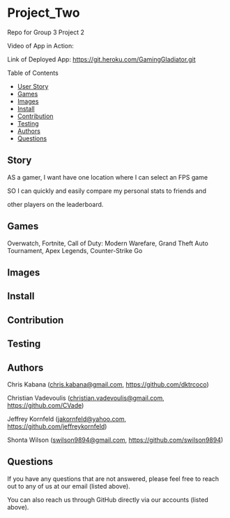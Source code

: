 # Project_Two

Repo for Group 3 Project 2


Video of App in Action: 

Link of Deployed App: https://git.heroku.com/GamingGladiator.git


Table of Contents
* [User Story](#story)
* [Games](#games)
* [Images](#images)
* [Install](#install)
* [Contribution](#contribution)
* [Testing](#testing)
* [Authors](#authors)
* [Questions](#questions)

## Story

AS a gamer, I want have one location where I can select an FPS game

SO I can quickly and easily compare my personal stats to friends and 

other players on the leaderboard.

## Games

Overwatch, Fortnite, Call of Duty: Modern Warefare, Grand Theft Auto Tournament, Apex Legends, Counter-Strike Go

## Images



## Install



## Contribution



## Testing



## Authors

Chris Kabana (chris.kabana@gmail.com, https://github.com/dktrcoco)

Christian Vadevoulis (christian.vadevoulis@gmail.com, https://github.com/CVade)

Jeffrey Kornfeld (jakornfeld@yahoo.com, https://github.com/jeffreykornfeld)

Shonta Wilson (swilson9894@gmail.com, https://github.com/swilson9894)

## Questions

If you have any questions that are not answered, please feel free to reach out to any of us at our email (listed above). 

You can also reach us through GitHub directly via our accounts (listed above).
